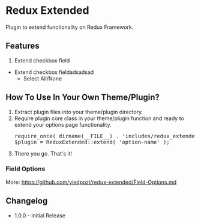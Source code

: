 # Redux Extended
Plugin to extend functionality on Redux Framework.

## Features
1. Extend checkbox field
<ul>
    <li>
        Extend checkbox fieldadsadsad
        <ul>
            <li>Select All/None</li>
        </ul>
    </li>
</ul>

## How To Use In Your Own Theme/Plugin?
<ol>
    <li>Extract plugin files into your theme/plugin directory.</li>
    <li>
        Require plugin core class in your theme/plugin function and ready to extend your options page functionality.
        <pre>require_once( dirname(__FILE__) . 'includes/redux_extended/redux-extended.php' );<br/>$plugin = ReduxExtended::extend( 'option-name' );</pre>
    </li>
    <li>There you go. That's it!</li>
</ol>

### Field Options
More: <a href="https://github.com/yiedpozi/redux-extended/Field-Options.md">https://github.com/yiedpozi/redux-extended/Field-Options.md</a>

## Changelog
<ul>
    <li>1.0.0 - Initial Release</li>
</ul>
